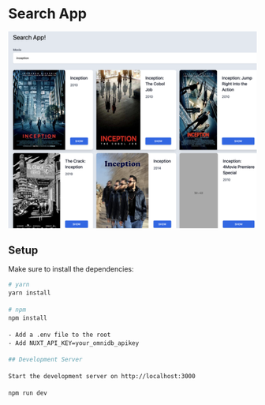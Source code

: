 # Search App

![Screenshot](./assets/screenshot.png)

## Setup

Make sure to install the dependencies:

```bash
# yarn
yarn install

# npm
npm install

- Add a .env file to the root
- Add NUXT_API_KEY=your_omnidb_apikey

## Development Server

Start the development server on http://localhost:3000

npm run dev
```
